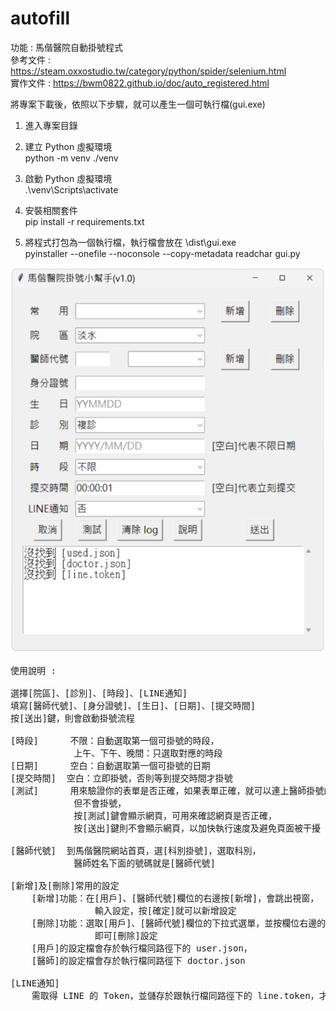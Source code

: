 # autofill
功能 : 馬偕醫院自動掛號程式  
參考文件 : https://steam.oxxostudio.tw/category/python/spider/selenium.html  
實作文件 : https://bwm0822.github.io/doc/auto_registered.html

將專案下載後，依照以下步驟，就可以產生一個可執行檔(gui.exe)

1. 進入專案目錄

2. 建立 Python 虛擬環境<br>
python -m venv ./venv<br>

3. 啟動 Python 虛擬環境<br>
.\venv\Scripts\activate<br>

4. 安裝相關套件<br>
pip install -r requirements.txt<br>

5. 將程式打包為一個執行檔，執行檔會放在 \dist\gui.exe<br>
pyinstaller --onefile --noconsole --copy-metadata readchar gui.py<br>


![Logo](pic.png)

<pre>
使用說明 :

選擇[院區]、[診別]、[時段]、[LINE通知]
填寫[醫師代號]、[身分證號]、[生日]、[日期]、[提交時間]
按[送出]鍵，則會啟動掛號流程

[時段]      不限：自動選取第一個可掛號的時段，
            上午、下午、晚間：只選取對應的時段
[日期]      空白：自動選取第一個可掛號的日期
[提交時間]  空白：立即掛號，否則等到提交時間才掛號
[測試]      用來驗證你的表單是否正確，如果表單正確，就可以連上醫師掛號的頁面，
            但不會掛號，
            按[測試]鍵會顯示網頁，可用來確認網頁是否正確，
            按[送出]鍵則不會顯示網頁，以加快執行速度及避免頁面被干擾

[醫師代號]  到馬偕醫院網站首頁，選[科別掛號]，選取科別，
            醫師姓名下面的號碼就是[醫師代號]

[新增]及[刪除]常用的設定
    [新增]功能：在[用戶]、[醫師代號]欄位的右邊按[新增]，會跳出視窗，
                輸入設定，按[確定]就可以新增設定
    [刪除]功能：選取[用戶]、[醫師代號]欄位的下拉式選單，並按欄位右邊的[刪除]鍵，
                即可[刪除]設定
    [用戶]的設定檔會存於執行檔同路徑下的 user.json，
    [醫師]的設定檔會存於執行檔同路徑下 doctor.json

[LINE通知]
    需取得 LINE 的 Token，並儲存於跟執行檔同路徑下的 line.token，才能啟用

</pre>
